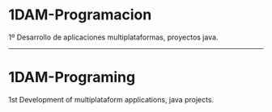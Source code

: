# 1DAM-Programacion
1º Desarrollo de aplicaciones multiplataformas, proyectos java.

---

# 1DAM-Programing
1st Development of multiplataform applications, java projects.
